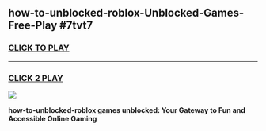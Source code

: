 
## how-to-unblocked-roblox-Unblocked-Games-Free-Play #7tvt7
<h3>
<a href="https://us.freeplayer.one?title=how-to-unblocked-roblox&ref=9M">CLICK TO PLAY</a></h3>
<hr>

<h3>
<a href="https://us.freeplayer.one?title=how-to-unblocked-roblox&ref=9M">CLICK 2 PLAY</a>
  
</h3>

<a href="https://us.freeplayer.one?title=how-to-unblocked-roblox&ref=9M"><img src="https://clearcache.store/games.png"></a>


**how-to-unblocked-roblox games unblocked: Your Gateway to Fun and Accessible Online Gaming**
